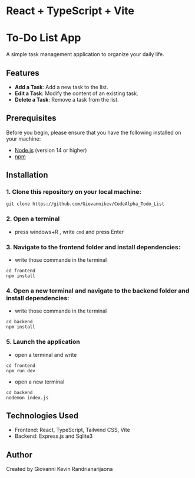 # React + TypeScript + Vite

# To-Do List App

A simple task management application to organize your daily life.

## Features

- **Add a Task**: Add a new task to the list.
- **Edit a Task**: Modify the content of an existing task.
- **Delete a Task**: Remove a task from the list.

## Prerequisites

Before you begin, please ensure that you have the following installed on your machine:

- [Node.js](https://nodejs.org/) (version 14 or higher)
- [npm](https://www.npmjs.com/)

## Installation

### 1. Clone this repository on your local machine:

```
git clone https://github.com/Giovannikev/CodeAlpha_Todo_List
```

### 2. Open a terminal

- press windows+R , write `cmd` and press Enter

### 3. Navigate to the frontend folder and install dependencies:

- write those commande in the terminal

```
cd frontend
npm install
```

### 4. Open a new terminal and navigate to the backend folder and install dependencies:

- write those commande in the terminal

```
cd backend
npm install
```

### 5. Launch the application

- open a terminal and write

```
cd frontend
npm run dev
```

- open a new terminal

```
cd backend
nodemon index.js
```

## Technologies Used

- Frontend: React, TypeScript, Tailwind CSS, Vite
- Backend: Express.js and Sqlite3

## Author

Created by Giovanni Kevin Randrianarijaona
